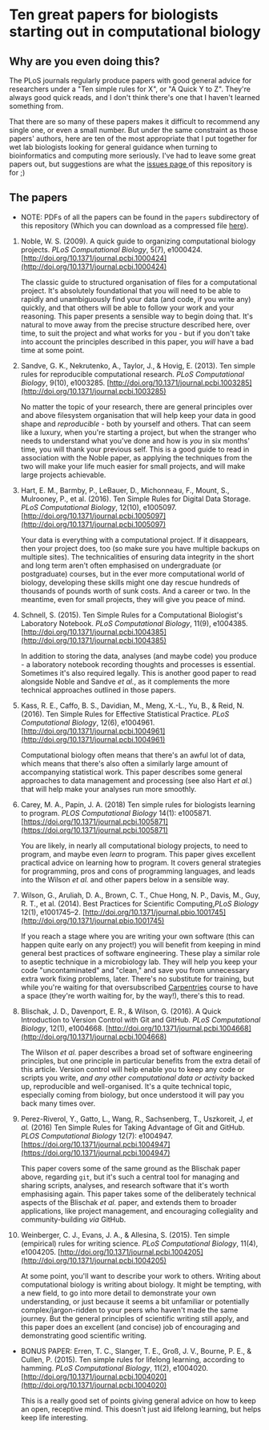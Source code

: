 # Ten great papers for biologists starting out in computational biology

## Why are you even doing this?

The PLoS journals regularly produce papers with good general advice for researchers under a "Ten simple rules for X", or "A Quick Y to Z". They're always good quick reads, and I don't think there's one that I haven't learned something from.

That there are so many of these papers makes it difficult to recommend any single one, or even a small number. But under the same constraint as those papers' authors, here are ten of the most appropriate that I put together for wet lab biologists looking for general guidance when turning to bioinformatics and computing more seriously. I've had to leave some great papers out, but suggestions are what the [issues page ](https://github.com/widdowquinn/ten_great_papers/issues) of this repository is for ;)

## The papers

- NOTE: PDFs of all the papers can be found in the `papers` subdirectory of this repository (Which you can download as a compressed file [here](https://github.com/widdowquinn/ten_great_papers/releases)). 

1. Noble, W. S. (2009). A quick guide to organizing computational biology projects. *PLoS Computational Biology*, 5(7), e1000424. [http://doi.org/10.1371/journal.pcbi.1000424](http://doi.org/10.1371/journal.pcbi.1000424)

    The classic guide to structured organisation of files for a computational project. It's absolutely foundational that you will need to be able to rapidly and unambiguously find your data (and code, if you write any) quickly, and that others will be able to follow your work and your reasoning. This paper presents a sensible way to begin doing that. It's natural to move away from the precise structure described here, over time, to suit the project and what works for you - but if you don't take into account the principles described in this paper, you *will* have a bad time at some point.

2. Sandve, G. K., Nekrutenko, A., Taylor, J., & Hovig, E. (2013). Ten simple rules for reproducible computational research. *PLoS Computational Biology*, 9(10), e1003285. [http://doi.org/10.1371/journal.pcbi.1003285](http://doi.org/10.1371/journal.pcbi.1003285)

    No matter the topic of your research, there are general principles over and above filesystem organisation that will help keep your data in good shape and *reproducible* - both by yourself and others. That can seem like a luxury, when you're starting a project, but when the stranger who needs to understand what you've done and how is *you* in six months' time, you will thank your previous self. This is a good guide to read in association with the Noble paper, as applying the techniques from the two will make your life much easier for small projects, and will make large projects achievable.

3. Hart, E. M., Barmby, P., LeBauer, D., Michonneau, F., Mount, S., Mulrooney, P., et al. (2016). Ten Simple Rules for Digital Data Storage. *PLoS Computational Biology*, 12(10), e1005097. [http://doi.org/10.1371/journal.pcbi.1005097](http://doi.org/10.1371/journal.pcbi.1005097)

    Your data is everything with a computational project. If it disappears, then your project does, too (so make sure you have multiple backups on multiple sites). The technicalities of ensuring data integrity in the short and long term aren't often emphasised on undergraduate (or postgraduate) courses, but in the ever more computational world of biology, developing these skills might one day rescue hundreds of thousands of pounds worth of sunk costs. And a career or two. In the meantime, even for small projects, they will give you peace of mind.

4. Schnell, S. (2015). Ten Simple Rules for a Computational Biologist's Laboratory Notebook. *PLoS Computational Biology*, 11(9), e1004385. [http://doi.org/10.1371/journal.pcbi.1004385](http://doi.org/10.1371/journal.pcbi.1004385)

    In addition to storing the data, analyses (and maybe code) you produce - a laboratory notebook recording thoughts and processes is essential. Sometimes it's also required legally. This is another good paper to read alongside Noble and Sandve *et al.*, as it complements the more technical approaches outlined in those papers.

5. Kass, R. E., Caffo, B. S., Davidian, M., Meng, X.-L., Yu, B., & Reid, N. (2016). Ten Simple Rules for Effective Statistical Practice. *PLoS Computational Biology*, 12(6), e1004961. [http://doi.org/10.1371/journal.pcbi.1004961](http://doi.org/10.1371/journal.pcbi.1004961)

    Computational biology often means that there's an awful lot of data, which means that there's also often a similarly large amount of accompanying statistical work. This paper describes some general approaches to data management and processing (see also Hart *et al.*) that will help make your analyses run more smoothly.

6. Carey, M. A., Papin, J. A. (2018) Ten simple rules for biologists learning to program. *PLOS Computational Biology* 14(1): e1005871. [https://doi.org/10.1371/journal.pcbi.1005871](https://doi.org/10.1371/journal.pcbi.1005871)

     You are likely, in nearly all computational biology projects, to need to program, and maybe even *learn* to program. This paper gives excellent practical advice on learning how to program. It covers general strategies for programming, pros and cons of programming languages, and leads into the Wilson *et al.* and other papers below in a sensible way.

7. Wilson, G., Aruliah, D. A., Brown, C. T., Chue Hong, N. P., Davis, M., Guy, R. T., et al. (2014). Best Practices for Scientific Computing,*PLoS Biology* 12(1), e1001745–2. [http://doi.org/10.1371/journal.pbio.1001745](http://doi.org/10.1371/journal.pbio.1001745)

    If you reach a stage where you are writing your own software (this can happen quite early on any project!) you will benefit from keeping in mind general best practices of software engineering. These play a similar role to aseptic technique in a microbiology lab. They will help you keep your code "uncontaminated" and "clean," and save you from unnecessary extra work fixing problems, later. There's no substitute for training, but while you're waiting for that oversubscribed [Carpentries](https://carpentries.org/) course to have a space (they're worth waiting for, by the way!), there's this to read.

8. Blischak, J. D., Davenport, E. R., & Wilson, G. (2016). A Quick Introduction to Version Control with Git and GitHub. *PLoS Computational Biology*, 12(1), e1004668. [http://doi.org/10.1371/journal.pcbi.1004668](http://doi.org/10.1371/journal.pcbi.1004668)

    The Wilson *et al.* paper describes a broad set of software engineering principles, but one principle in particular benefits from the extra detail of this article. Version control will help enable you to keep any code or scripts you write, *and any other computational data or activity* backed up, reproducible and well-organised. It's a quite technical topic, especially coming from biology, but once understood it will pay you back many times over.

9. Perez-Riverol, Y., Gatto, L., Wang, R., Sachsenberg, T., Uszkoreit, J, *et al.* (2016) Ten Simple Rules for Taking Advantage of Git and GitHub. *PLOS Computational Biology* 12(7): e1004947. [https://doi.org/10.1371/journal.pcbi.1004947](https://doi.org/10.1371/journal.pcbi.1004947)

    This paper covers some of the same ground as the Blischak paper above, regarding `git`, but it's such a central tool for managing and sharing scripts, analyses, and research software that it's worth emphasising again. This paper takes some of the deliberately technical aspects of the Blischak *et al.* paper, and extends them to broader applications, like project management,  and encouraging collegiality and community-building *via* GitHub.

10. Weinberger, C. J., Evans, J. A., & Allesina, S. (2015). Ten simple (empirical) rules for writing science. *PLoS Computational Biology*, 11(4), e1004205. [http://doi.org/10.1371/journal.pcbi.1004205](http://doi.org/10.1371/journal.pcbi.1004205)

    At some point, you'll want to describe your work to others. Writing about computational biology is writing about biology. It might be tempting, with a new field, to go into more detail to demonstrate your own understanding, or just because it seems a bit unfamiliar or potentially complex/jargon-ridden to your peers who haven't made the same journey. But the general principles of scientific writing still apply, and this paper does an excellent (and concise) job of encouraging and demonstrating good scientific writing.

- BONUS PAPER: Erren, T. C., Slanger, T. E., Groß, J. V., Bourne, P. E., & Cullen, P. (2015). Ten simple rules for lifelong learning, according to hamming. *PLoS Computational Biology*, 11(2), e1004020. [http://doi.org/10.1371/journal.pcbi.1004020](http://doi.org/10.1371/journal.pcbi.1004020)

    This is a really good set of points giving general advice on how to keep an open, receptive mind. This doesn't just aid lifelong learning, but helps keep life interesting.
